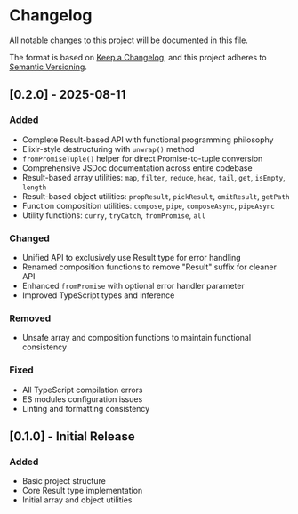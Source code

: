 # Changelog

All notable changes to this project will be documented in this file.

The format is based on [Keep a Changelog](https://keepachangelog.com/en/1.0.0/),
and this project adheres to [Semantic Versioning](https://semver.org/spec/v2.0.0.html).

## [0.2.0] - 2025-08-11

### Added
- Complete Result-based API with functional programming philosophy
- Elixir-style destructuring with `unwrap()` method
- `fromPromiseTuple()` helper for direct Promise-to-tuple conversion
- Comprehensive JSDoc documentation across entire codebase
- Result-based array utilities: `map`, `filter`, `reduce`, `head`, `tail`, `get`, `isEmpty`, `length`
- Result-based object utilities: `propResult`, `pickResult`, `omitResult`, `getPath`
- Function composition utilities: `compose`, `pipe`, `composeAsync`, `pipeAsync`
- Utility functions: `curry`, `tryCatch`, `fromPromise`, `all`

### Changed
- Unified API to exclusively use Result type for error handling
- Renamed composition functions to remove "Result" suffix for cleaner API
- Enhanced `fromPromise` with optional error handler parameter
- Improved TypeScript types and inference

### Removed
- Unsafe array and composition functions to maintain functional consistency

### Fixed
- All TypeScript compilation errors
- ES modules configuration issues
- Linting and formatting consistency

## [0.1.0] - Initial Release

### Added
- Basic project structure
- Core Result type implementation
- Initial array and object utilities
